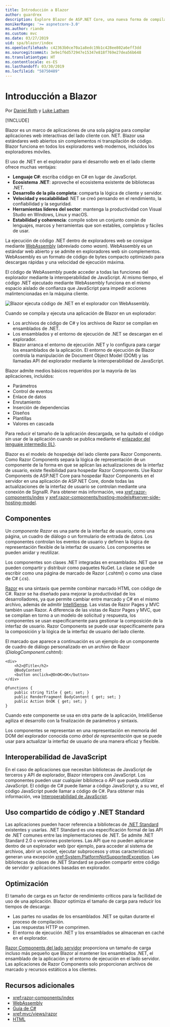 ```yaml
---
title: Introducción a Blazor
author: guardrex
description: Explore Blazor de ASP.NET Core, una nueva forma de compilar aplicaciones cliente interactivas con .NET que se ejecutan en el explorador con WebAssembly.
monikerRange: '>= aspnetcore-3.0'
ms.author: riande
ms.custom: mvc
ms.date: 03/27/2019
uid: spa/blazor/index
ms.openlocfilehash: c42363b0ce70a1a8edc19b1c428ee802a6eff3dd
ms.sourcegitcommit: 3e9e1f6d572947e15347e818f769e27dea56b648
ms.translationtype: HT
ms.contentlocale: es-ES
ms.lasthandoff: 03/30/2019
ms.locfileid: "58750489"
---
```

# <a name="introduction-to-blazor"></a>Introducción a Blazor

Por [Daniel Roth](https://github.com/danroth27) y [Luke Latham](https://github.com/guardrex)

[!INCLUDE[](~/includes/razor-components-preview-notice.md)]

Blazor es un marco de aplicaciones de una sola página para compilar aplicaciones web interactivas del lado cliente con. NET. Blazor usa estándares web abiertos sin complementos ni transpilación de código. Blazor funciona en todos los exploradores web modernos, incluidos los exploradores móviles.

El uso de .NET en el explorador para el desarrollo web en el lado cliente ofrece muchas ventajas:

* **Lenguaje C#**: escriba código en C# en lugar de JavaScript.
* **Ecosistema .NET**: aproveche el ecosistema existente de bibliotecas .NET.
* **Desarrollo de la pila completa**: comparta la lógica de cliente y servidor.
* **Velocidad y escalabilidad**: NET se creó pensando en el rendimiento, la confiabilidad y la seguridad.
* **Herramientas líderes del sector**: mantenga la productividad con Visual Studio en Windows, Linux y macOS.
* **Estabilidad y coherencia**:  compile sobre un conjunto común de lenguajes, marcos y herramientas que son estables, completos y fáciles de usar.

La ejecución de código .NET dentro de exploradores web se consigue mediante [WebAssembly](http://webassembly.org) (abreviado como *wasm*). WebAssembly es un estándar web abierto y se admite en exploradores web sin complementos. WebAssembly es un formato de código de bytes compacto optimizado para descargas rápidas y una velocidad de ejecución máxima.

El código de WebAssembly puede acceder a todas las funciones del explorador mediante la interoperabilidad de JavaScript. Al mismo tiempo, el código .NET ejecutado mediante WebAssembly funciona en el mismo espacio aislado de confianza que JavaScript para impedir acciones malintencionadas en la máquina cliente.

![Blazor ejecuta código de .NET en el explorador con WebAssembly.](index/_static/blazor.png)

Cuando se compila y ejecuta una aplicación de Blazor en un explorador:

* Los archivos de código de C# y los archivos de Razor se compilan en ensamblados de .NET.
* Los ensamblados y el entorno de ejecución de .NET se descargan en el explorador.
* Blazor arranca el entorno de ejecución .NET y lo configura para cargar los ensamblados de la aplicación. El entorno de ejecución de Blazor controla la manipulación de Document Object Model (DOM) y las llamadas API del explorador mediante la interoperabilidad de JavaScript.

Blazor admite medios básicos requeridos por la mayoría de las aplicaciones, incluidos:

* Parámetros
* Control de eventos
* Enlace de datos
* Enrutamiento
* Inserción de dependencias
* Diseños
* Plantillas
* Valores en cascada

Para reducir el tamaño de la aplicación descargada, se ha quitado el código sin usar de la aplicación cuando se publica mediante el [enlazador del lenguaje intermedio (IL)](xref:host-and-deploy/razor-components/configure-linker).

Blazor es el modelo de hospedaje del lado cliente para Razor Components. Como Razor Components separa la lógica de representación de un componente de la forma en que se aplican las actualizaciones de la interfaz de usuario, existe flexibilidad para hospedar Razor Components. Use Razor Components de ASP.NET Core para hospedar Razor Components en el servidor en una aplicación de ASP.NET Core, donde todas las actualizaciones de la interfaz de usuario se controlan mediante una conexión de SignalR. Para obtener más información, vea <xref:razor-components/index> y <xref:razor-components/hosting-models#server-side-hosting-model>. 

## <a name="components"></a>Componentes

Un *componente Razor* es una parte de la interfaz de usuario, como una página, un cuadro de diálogo o un formulario de entrada de datos. Los componentes controlan los eventos de usuario y definen la lógica de representación flexible de la interfaz de usuario. Los componentes se pueden anidar y reutilizar.

Los componentes son clases .NET integradas en ensamblados .NET que se pueden compartir y distribuir como paquetes NuGet. La clase se puede escribir como una página de marcado de Razor (*.cshtml*) o como una clase de C# (*.cs*).

[Razor](xref:mvc/views/razor) es una sintaxis que permite combinar marcado HTML con código de C#. Razor se ha diseñado para mejorar la productividad de los desarrolladores, ya que permite cambiar entre marcado y C# en el mismo archivo, además de admitir [IntelliSense](/visualstudio/ide/using-intellisense). Las vistas de Razor Pages y MVC también usan Razor. A diferencia de las vistas de Razor Pages y MVC, que se compilan en torno a un modelo de solicitud y respuesta, los componentes se usan específicamente para gestionar la composición de la interfaz de usuario. Razor Components se puede usar específicamente para la composición y la lógica de la interfaz de usuario del lado cliente.

El marcado que aparece a continuación es un ejemplo de un componente de cuadro de diálogo personalizado en un archivo de Razor (*DialogComponent.cshtml*):

```cshtml
<div>
    <h2>@Title</h2>
    @BodyContent
    <button onclick=@OnOK>OK</button>
</div>

@functions {
    public string Title { get; set; }
    public RenderFragment BodyContent { get; set; }
    public Action OnOK { get; set; }
}
```

Cuando este componente se usa en otra parte de la aplicación, IntelliSense agiliza el desarrollo con la finalización de parámetros y sintaxis.

Los componentes se representan en una representación en memoria del DOM del explorador conocida como *árbol de representación* que se puede usar para actualizar la interfaz de usuario de una manera eficaz y flexible.

## <a name="javascript-interop"></a>Interoperabilidad de JavaScript

En el caso de aplicaciones que necesitan bibliotecas de JavaScript de terceros y API de explorador, Blazor interopera con JavaScript. Los componentes pueden usar cualquier biblioteca o API que pueda utilizar JavaScript. El código de C# puede llamar a código JavaScript y, a su vez, el código JavaScript puede llamar a código de C#. Para obtener más información, vea [Interoperabilidad de JavaScript](xref:razor-components/javascript-interop).

## <a name="code-sharing-and-net-standard"></a>Uso compartido de código y .NET Standard

Las aplicaciones pueden hacer referencia a bibliotecas de [.NET Standard](/dotnet/standard/net-standard) existentes y usarlas. .NET Standard es una especificación formal de las API de .NET comunes entre las implementaciones de .NET. Se admite .NET Standard 2.0 o versiones posteriores. Las API que no pueden aplicarse dentro de un explorador web (por ejemplo, para acceder al sistema de archivos, abrir un socket, ejecutar subprocesos y otras características) generan una excepción <xref:System.PlatformNotSupportedException>. Las bibliotecas de clases de .NET Standard se pueden compartir entre código de servidor y aplicaciones basadas en explorador.

## <a name="optimization"></a>Optimización

El tamaño de carga es un factor de rendimiento críticos para la facilidad de uso de una aplicación. Blazor optimiza el tamaño de carga para reducir los tiempos de descarga:

* Las partes no usadas de los ensamblados .NET se quitan durante el proceso de compilación.
* Las respuestas HTTP se comprimen.
* El entorno de ejecución .NET y los ensamblados se almacenan en caché en el explorador.

[Razor Components del lado servidor](xref:razor-components/index) proporciona un tamaño de carga incluso más pequeño que Blazor al mantener los ensamblados .NET, el ensamblado de la aplicación y el entorno de ejecución en el lado servidor. Las aplicaciones de Razor Components solo proporcionan archivos de marcado y recursos estáticos a los clientes.

## <a name="additional-resources"></a>Recursos adicionales

* <xref:razor-components/index>
* [WebAssembly](http://webassembly.org/)
* [Guía de C#](/dotnet/csharp/)
* <xref:mvc/views/razor>
* [HTML](https://www.w3.org/html/)

